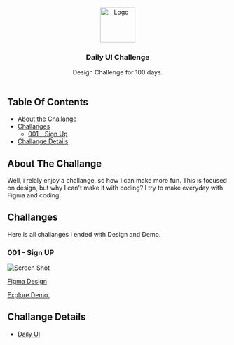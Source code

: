 <br/>
<p align="center">
  <a href="https://www.dailyui.co">
    <img src="https://pbs.twimg.com/profile_images/967509511102652416/pDCblHI__400x400.jpg" alt="Logo" width="80" height="80">
  </a>

  <h3 align="center">Daily UI Challenge</h3>

  <p align="center">
    Design Challenge for 100 days.
    <br/>
    <br/>
  </p>
</p>



## Table Of Contents

* [About the Challange](#about-the-challange)
* [Challanges](#challanges)
  * [001 - Sign Up](#-001-sign-up)
* [Challange Details](#challange-details)


## About The Challange

Well, i relaly enjoy a challange, so how I can make more fun. This is focused on design, but why I can't make it with coding? I try to make everyday with Figma and coding.


## Challanges

Here is all challanges i ended with Design and Demo.


### 001 - Sign UP

![Screen Shot](https://i.ibb.co/0ZBywkL/SCR-20231102-rwyc.jpg)

[Figma Design](https://www.figma.com/file/UsCY9Zt96YN3fqKG3nzgtc/%23DailyUI001?type=design&node-id=2%3A7&mode=design&t=Zy1vIP6LGuiL8WNl-1)

[Explore Demo.](https://001-dailyui-mb.netlify.app)

## Challange Details

* [Daily UI](https://www.dailyui.co)
